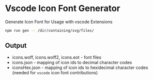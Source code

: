 # Vscode Icon Font Generator

Generate Icon Font for Usage with vscode Extensions

```sh
npm run gen -- /dir/containing/svg/files/
```

## Output

- icons.woff, icons.woff2, icons.eot - font files
- icons.json - mapping of icon ids to decimal character codes
- iconsHex.json - mapping of icon ids to hexidecimal character codes (needed for `vscode` icon font contributions)
